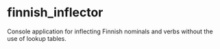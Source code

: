 # finnish_inflector
Console application for inflecting Finnish nominals and verbs without the use of lookup tables.
